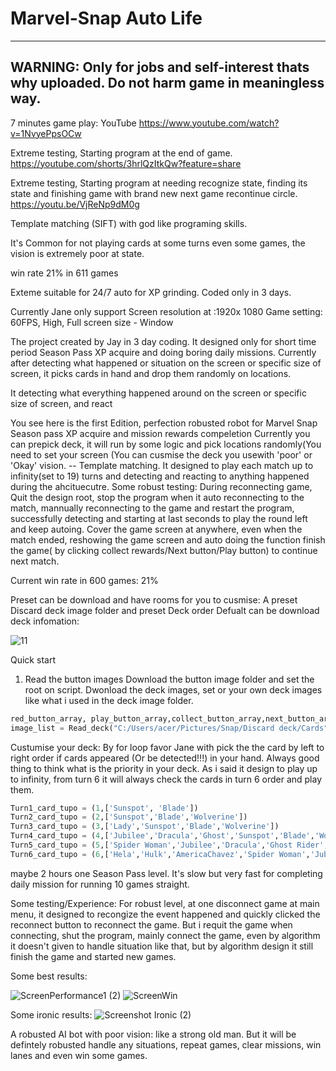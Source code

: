 # Marvel-Snap Auto Life

-------------
WARNING: Only for jobs and self-interest thats why uploaded. Do not harm game in meaningless way.
-------------


7 minutes game play: YouTube https://www.youtube.com/watch?v=1NvyePpsOCw

Extreme testing, Starting program at the end of game. 
https://youtube.com/shorts/3hrlQzItkQw?feature=share

Extreme testing, Starting program at needing recognize state, finding its state and finishing game with brand new next game recontinue circle. 
https://youtu.be/VjReNp9dM0g

Template matching (SIFT) with god like programing skills.

It's Common for not playing cards at some turns even some games, the vision is extremely poor at state.

win rate 21% in 611 games

Exteme suitable for 24/7 auto for XP grinding. Coded only in 3 days.

Currently Jane only support 
Screen resolution at :1920x 1080
Game setting: 60FPS, High, Full screen size - Window

The project created by Jay in 3 day coding. 
It designed only for short time period Season Pass XP acquire and doing boring daily missions.
Currently after detecting what happened or situation on the screen or specific size of screen, it picks cards in hand and drop them randomly on locations.

It detecting what everything happened around on the screen or specific size of screen, and react 

You see here is the first Edition, perfection robusted robot for Marvel Snap Season pass XP acquire and mission rewards compeletion
Currently you can prepick deck, it will run by some logic and pick locations randomly(You need to set your screen  (You can cusmise the deck you usewith 'poor' or 'Okay' vision. -- Template matching.
It designed to play each match up to infinity(set to 19) turns and detecting and reacting to anything happened during the ahcituecutre.
Some robust testing:
During reconnecting game, Quit the design root, stop the program when it auto reconnecting to the match, mannually reconnecting to the game and restart the program, successfully detecting and starting at last seconds to play the round left and keep autoing.
Cover the game screen at anywhere, even when the match ended, reshowing the game screen and auto doing the function finish the game( by clicking collect rewards/Next button/Play button) to continue next match.

Current win rate in 600 games: 21%

Preset can be download and have rooms for you to cusmise:
A preset Discard deck image folder and preset Deck order
Defualt can be download deck infomation:

![11](https://user-images.githubusercontent.com/124453554/233508648-852f3538-26df-498b-93a2-53c2c76fe046.png)

Quick start
1. Read the button images
   Download the button image folder and set the root on script.
   Dwonload the deck images, set or your own deck images like what i used in the deck image folder. 
   
```python
red_button_array, play_button_array,collect_button_array,next_button_array,retreat_button_array,turn1next_button_array, turn2next_button_array, turn3next_button_array, turn4next_button_array, turn5next_button_array, Endnext_button_array = Load_buttons('C:/Users/acer/Pictures/Snap/Snap button')
image_list = Read_deck("C:/Users/acer/Pictures/Snap/Discard deck/Cards")
```
Custumise your deck: By for loop favor Jane with pick the the card by left to right order if cards appeared (Or be detected!!!) in your hand.
Always good thing to think what is the priority in your deck. As i said it design to play up to infinity, from turn 6 it will always check the cards in turn 6 order and play them.

```python
Turn1_card_tupo = (1,['Sunspot', 'Blade'])
Turn2_card_tupo = (2,['Sunspot','Blade','Wolverine'])
Turn3_card_tupo = (3,['Lady','Sunspot','Blade','Wolverine'])
Turn4_card_tupo = (4,['Jubilee','Dracula','Ghost','Sunspot','Blade','Wolverine'])
Turn5_card_tupo = (5,['Spider Woman','Jubilee','Dracula','Ghost Rider','Sunspot','Blade','Wolverine'])
Turn6_card_tupo = (6,['Hela','Hulk','AmericaChavez','Spider Woman','Jubilee','Dracula','Ghost Rider','Sunspot','Blade','Wolverine'])
```


maybe 2 hours one Season Pass level. It's slow but very fast for completing daily mission for running 10 games straight.



Some testing/Experience:
For robust level, at one disconnect game at main menu, it designed to recongize the event happened and quickly clicked the reconnect button to reconnect the game. But i requit the game when connecting, shut the program, mainly connect the game, even by algorithm it doesn't given to handle situation like that, but by algorithm design it still finish the game and started new games.

Some best results:

![ScreenPerformance1 (2)](https://user-images.githubusercontent.com/124453554/233507994-f2f9d38d-8c6b-4f9c-bbb1-11a84877da32.png)
![ScreenWin](https://user-images.githubusercontent.com/124453554/233508163-e9b55083-24f3-4da2-8afc-8e1796adb811.png)


Some ironic results:
![Screenshot Ironic (2)](https://user-images.githubusercontent.com/124453554/233509896-7d970d4f-2c72-43a4-817b-7fab626751db.png)


A robusted AI bot with poor vision: like a strong old man.
But it will be defintely robusted handle any situations, repeat games, clear missions, win lanes and even win some games.



